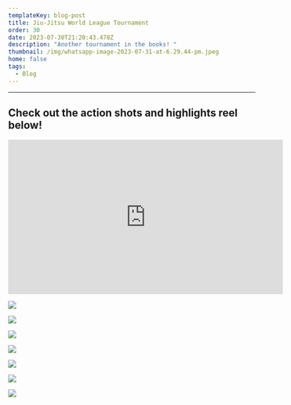 ```yaml
---
templateKey: blog-post
title: Jiu-Jitsu World League Tournament
order: 30
date: 2023-07-30T21:20:43.478Z
description: "Another tournament in the books! "
thumbnail: /img/whatsapp-image-2023-07-31-at-6.29.44-pm.jpeg
home: false
tags:
  - Blog
---
```



- - -

## C﻿heck out the action shots and highlights reel below!

<iframe width="560" height="315" src="https://www.youtube.com/embed/_wRMMrxUIAU?si=WGUZQRP8KMtUfGN5" title="YouTube video player" frameborder="0" allow="accelerometer; autoplay; clipboard-write; encrypted-media; gyroscope; picture-in-picture; web-share" allowfullscreen></iframe>

![](/img/whatsapp-image-2023-07-31-at-6.09.45-pm.jpeg)

![](/img/whatsapp-image-2023-07-31-at-6.09.08-pm.jpeg)

![](/img/whatsapp-image-2023-07-31-at-6.09.15-pm.jpeg)

![](/img/899a6776.jpg)

![](/img/899a6944.jpg)

![](/img/whatsapp-image-2023-07-31-at-6.09.33-pm.jpeg)

![](/img/whatsapp-image-2023-07-31-at-6.29.57-pm.jpeg)